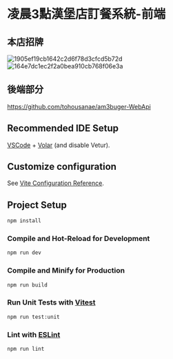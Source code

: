 # 凌晨3點漢堡店訂餐系統-前端
## 本店招牌
![1905ef19cb1642c2d6f78d3cfcd5b72d](https://github.com/user-attachments/assets/a5cc5df5-8074-4524-939d-205db5e82304)
![164e7dc1ec2f2a0bea910cb768f06e3a](https://github.com/user-attachments/assets/8b3fc0b1-1f56-4b7f-b5e5-0846d6ba8397)

## 後端部分

https://github.com/tohousanae/am3buger-WebApi

## Recommended IDE Setup

[VSCode](https://code.visualstudio.com/) + [Volar](https://marketplace.visualstudio.com/items?itemName=Vue.volar) (and disable Vetur).

## Customize configuration

See [Vite Configuration Reference](https://vitejs.dev/config/).

## Project Setup

```sh
npm install
```

### Compile and Hot-Reload for Development

```sh
npm run dev
```

### Compile and Minify for Production

```sh
npm run build
```

### Run Unit Tests with [Vitest](https://vitest.dev/)

```sh
npm run test:unit
```

### Lint with [ESLint](https://eslint.org/)

```sh
npm run lint
```

